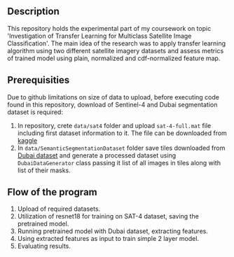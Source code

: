 ## Description

This repository holds the experimental part of my coursework on topic 'Investigation of Transfer Learning for Multiclass Satellite Image Classification'. The main idea of the research was to apply transfer learning algorithm using two different satellite imagery datasets and assess metrics of trained model using plain, normalized and cdf-normalized feature map.

## Prerequisities
Due to github limitations on size of data to upload, before executing code found in this repository, download of Sentinel-4 and Dubai segmentation dataset is required:
1. In repository, crete `data/sat4` folder and upload `sat-4-full.mat` file including first dataset information to it. The file can be downloaded from [kaggle](https://www.kaggle.com/datasets/crawford/deepsat-sat4)
2. In `data/SemanticSegmentationDataset` folder save tiles downloaded from [Dubai dataset](https://humansintheloop.org/resources/datasets/semantic-segmentation-dataset-2/) and generate a processed dataset using `DubaiDataGenerator` class passing it list of all images in tiles along with list of their masks.

## Flow of the program
1. Upload of required datasets.
2. Utilization of resnet18 for training on SAT-4 dataset, saving the pretrained model.
3. Running pretrained model with Dubai dataset, extracting features.
4. Using extracted features as input to train simple 2 layer model.
5. Evaluating results.